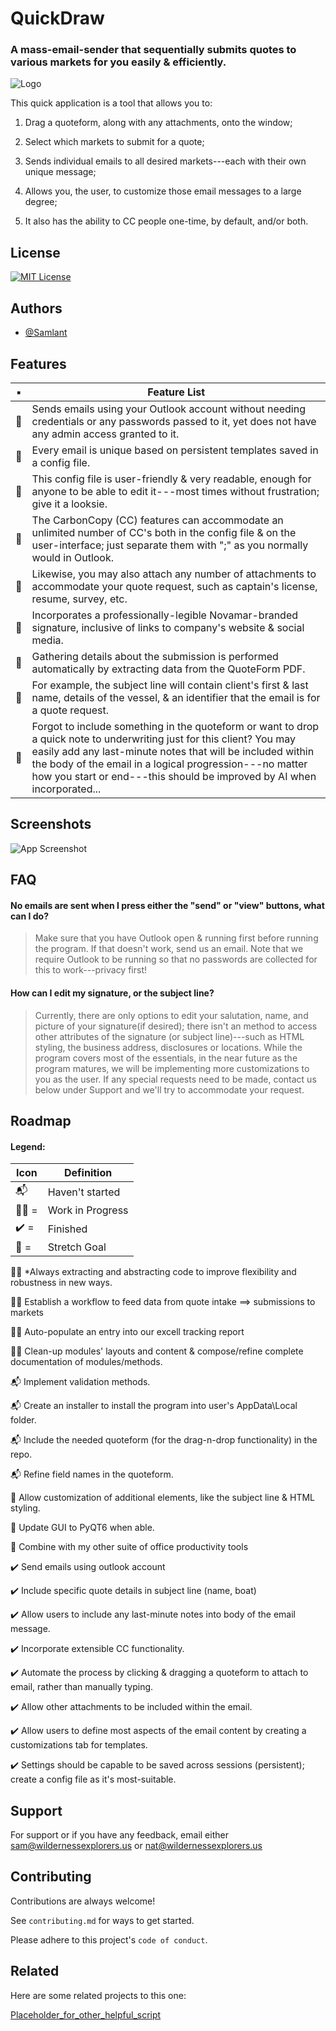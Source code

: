 # QuickDraw

### A mass-email-sender that sequentially submits quotes to various markets for you easily & efficiently.

![Logo](https://i.postimg.cc/CK3Gbr4Z/6-DB2-F6-EE-F692-4-EDD-A987-9-FBE2999355-A.png)

This quick application is a tool that allows you to:

1. Drag a quoteform, along with any attachments, onto the window;

2. Select which markets to submit for a quote;

3. Sends individual emails to all desired markets---each with their own unique message;

4. Allows you, the user, to customize those email messages to a large degree; 

5. It also has the ability to CC people one-time, by default, and/or both.


## License

[![MIT License](https://img.shields.io/badge/License-MIT-green.svg)](https://choosealicense.com/licenses/mit/)


## Authors

- [@Samlant](https://github.com/Samlant)


## Features
:black_small_square: | Feature List 
 ---|---
:clinking_glasses: | Sends emails using your Outlook account without needing credentials or any passwords passed to it, yet does not have any admin access granted to it.
:clinking_glasses: | Every email is unique based on persistent templates saved in a config file.
:clinking_glasses: | This config file is user-friendly & very readable, enough for anyone to be able to edit it---most times without frustration; give it a looksie.
:clinking_glasses: | The CarbonCopy (CC) features can accommodate an unlimited number of CC's both in the config file & on the user-interface; just separate them with ";" as you normally would in Outlook.
:clinking_glasses: | Likewise, you may also attach any number of attachments to accommodate your quote request, such as captain's license,  resume, survey, etc.
:clinking_glasses: | Incorporates a professionally-legible Novamar-branded signature, inclusive of links to company's website & social media.
:clinking_glasses: | Gathering details about the submission is performed automatically by extracting data from the QuoteForm PDF.
:clinking_glasses: | For example, the subject line will contain client's first & last name, details of the vessel, & an identifier that the email is for a quote request.
:clinking_glasses: | Forgot to include something in the quoteform or want to drop a quick note to underwriting just for this client? You may easily add any last-minute notes that will be included within the body of the email in a logical progression---no matter how you start or end---this should be improved by AI when incorporated...


## Screenshots

![App Screenshot](https://via.placeholder.com/468x300?text=App+Screenshot+Here)


## FAQ

#### No emails are sent when I press either the "send" or "view" buttons, what can I do?

> Make sure that you have Outlook open & running first before running the program. If that doesn't work, send us an email.  Note that we require Outlook to be running so that no passwords are collected for this to work---privacy first!

#### How can I edit my signature, or the subject line?

> Currently, there are only options to edit your salutation, name, and picture of your signature(if desired);  there isn't an method to access other attributes of the signature (or subject line)---such as HTML styling, the business address, disclosures or locations.  While the program covers most of the essentials,  in the near future as the program matures,  we will be implementing more customizations to you as the user.  If any special requests need to be made,  contact us below under Support and we'll try to accommodate your request. 


## Roadmap
#### Legend:
Icon | Definition
---|---
:mailbox_with_mail:	| Haven't started
:rowing_man: = | Work in Progress
:heavy_check_mark: = | Finished
:muscle: = | Stretch Goal


:rowing_man: *Always extracting and abstracting code to improve flexibility and robustness in new ways.

:rowing_man: Establish a workflow to feed data from quote intake ==> submissions to markets

:rowing_man: Auto-populate an entry into our excell tracking report

:rowing_man: Clean-up modules' layouts and content & compose/refine complete documentation of modules/methods.

:mailbox_with_mail: Implement validation methods.

:mailbox_with_mail: Create an installer to install the program into user's AppData\Local folder.

:mailbox_with_mail: Include the needed quoteform (for the drag-n-drop functionality) in the repo.

:mailbox_with_mail: Refine field names in the quoteform.

:muscle: Allow customization of additional elements,  like the subject line & HTML styling.

:muscle: Update GUI to PyQT6 when able.

:muscle: Combine with my other suite of office productivity tools

:heavy_check_mark: Send emails using outlook account

:heavy_check_mark: Include specific quote details in subject line (name, boat)

:heavy_check_mark: Allow users to include any last-minute notes into body of the email message. 

:heavy_check_mark: Incorporate extensible CC functionality.

:heavy_check_mark: Automate the process by clicking & dragging a quoteform to attach to email, rather than manually typing.

:heavy_check_mark: Allow other attachments to be included within the email.

:heavy_check_mark: Allow users to define most aspects of the email content by creating a customizations tab for templates.

:heavy_check_mark: Settings should be capable to be saved across sessions (persistent); create a config file as it's most-suitable.


## Support

For support or if you have any feedback, email either sam@wildernessexplorers.us or nat@wildernessexplorers.us


## Contributing

Contributions are always welcome!

See `contributing.md` for ways to get started.

Please adhere to this project's `code of conduct`.


## Related

Here are some related projects to this one:

[Placeholder_for_other_helpful_script](https://github.com/matiassingers/awesome-readme)
